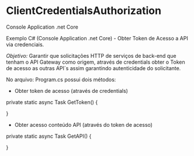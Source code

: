 # ClientCredentialsAuthorization

Console Application .net Core

Exemplo C# (Console Application .net Core) - Obter Token de Acesso a API via credenciais.

*Objetivo:* Garantir que solicitações HTTP de serviços de back-end que tenham o API Gateway como origem, através de credentials obter o Token de acesso as outras API´s assim garantindo autenticidade do solicitante.

No arquivo: Program.cs possui dois métodos:

+ Obter token de acesso (através de credentials)

private static async Task<string> GetToken()
{
  
}

+ Obter acesso conteúdo API (através do token de acesso)

private static async Task<string> GetAPI()
{
  
}
